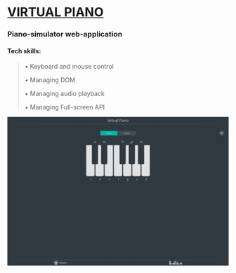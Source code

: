 # [**VIRTUAL PIANO**](https://valsover.github.io/virtual-piano/)

### **Piano-simulator web-application**

#### Tech skills:

> • Keyboard and mouse control
>
> • Managing DOM
>
> • Managing audio playback
>
> • Managing Full-screen API

![](https://raw.githubusercontent.com/valsover/virtual-piano/main/assets/valsover.github.io_virtual-piano_.png)
